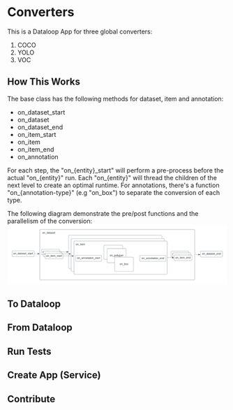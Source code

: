 # Converters

This is a Dataloop App for three global converters:

1. COCO
1. YOLO
1. VOC

## How This Works

The base class has the following methods for dataset, item and annotation:

* on_dataset_start
* on_dataset
* on_dataset_end
* on_item_start
* on_item
* on_item_end
* on_annotation

For each step, the "on_{entity}\_start" will perform a pre-process before the actual "on_{entity}" run. Each "on_{entity}" will thread the children of the next level to create an optimal runtime. For annotations, there's a
function "on_{annotation-type}" (e.g "on_box") to separate the conversion of each type. 

The following diagram demonstrate the pre/post functions and the parallelism of the conversion:
![diagram](assets/parallel_diagram.png)

## To Dataloop

## From Dataloop

## Run Tests

## Create App (Service)

## Contribute 

